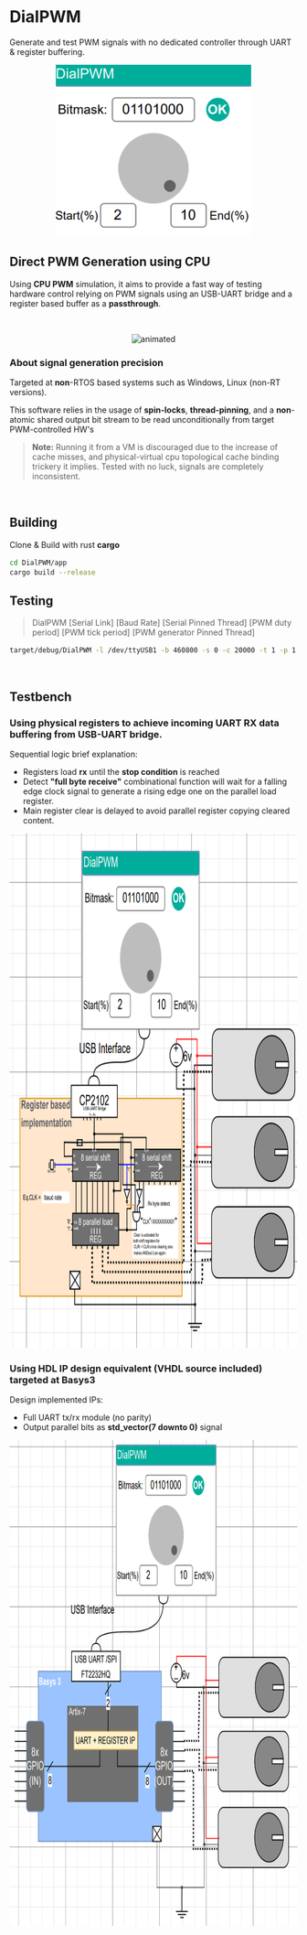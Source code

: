 # DialPWM

Generate and test PWM signals with no dedicated controller through UART & register buffering.
<p align="center">
  <img height=300 src="https://raw.githubusercontent.com/IvnLum/DialPWM/main/anim/N.png" />
</p>


## Direct PWM Generation using CPU
Using **CPU PWM** simulation, it aims to provide a fast way of testing hardware control relying on PWM signals using an USB-UART bridge and a register based buffer as a **passthrough**.

<br/>

<p align="center">
  <img height=300 src="https://raw.githubusercontent.com/IvnLum/DialPWM/main/anim/servo.gif" alt="animated" />
</p>

### About signal generation precision
Targeted at **non**-RTOS based systems such as Windows, Linux (non-RT versions).

This software relies in the usage of **spin-locks**, **thread-pinning**, and a **non**-atomic shared output bit stream to be read unconditionally from target PWM-controlled HW's

> **Note:** Running it from a VM is discouraged due to the increase of cache misses, and physical-virtual cpu topological cache binding trickery it implies.
Tested with no luck, signals are completely inconsistent.

<br/>

## Building

Clone & Build with rust **cargo**
```bash
cd DialPWM/app
cargo build --release
```

## Testing
> DialPWM [Serial Link] [Baud Rate] [Serial Pinned Thread] [PWM duty period] [PWM tick period] [PWM generator Pinned Thread]
```bash
target/debug/DialPWM -l /dev/ttyUSB1 -b 460800 -s 0 -c 20000 -t 1 -p 1
```

<br/>

## Testbench

### Using physical registers to achieve incoming UART RX data buffering from USB-UART bridge.
Sequential logic brief explanation:

- Registers load **rx** until the **stop condition** is reached
- Detect **"full byte receive"** combinational function will wait for a falling edge clock signal to generate a rising edge one on the parallel load register.
- Main register clear is delayed to avoid parallel register copying cleared content.
  
<p align="center">
  <img height=900 src="https://raw.githubusercontent.com/IvnLum/DialPWM/main/anim/B.png" />
</p>

### Using HDL IP design equivalent (VHDL source included) targeted at Basys3

Design implemented IPs:

- Full UART tx/rx module (no parity)
- Output parallel bits as **std_vector(7 downto 0)** signal
  
<p align="center">
  <img height=850 src="https://raw.githubusercontent.com/IvnLum/DialPWM/main/anim/A.png" />
</p>
